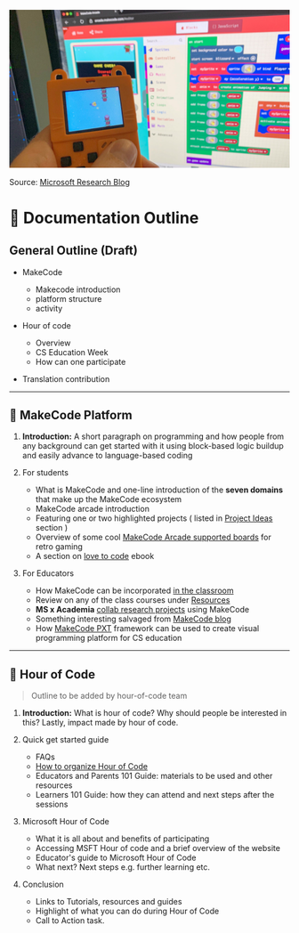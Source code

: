![makeCode](assets/outline-cover.png)

Source: [Microsoft Research Blog](https://www.microsoft.com/en-us/research/blog/rocket-fast-embedded-typescript-for-makecode-arcade/)

# 🧾 Documentation Outline

## General Outline (Draft)

- MakeCode

  - Makecode introduction
  - platform structure
  - activity

- Hour of code

  - Overview
  - CS Education Week
  - How can one participate

- Translation contribution

---

## 🧩 MakeCode Platform

1. **Introduction:** A short paragraph on programming and how people from any background can get started with it using block-based logic buildup and easily advance to language-based coding

1. For students

   - What is MakeCode and one-line introduction of the **seven domains** that make up the MakeCode ecosystem
   - MakeCode arcade introduction
   - Featuring one or two highlighted projects ( listed in [Project Ideas ](https://www.microsoft.com/en-us/makecode/about)section )
   - Overview of some cool [MakeCode Arcade supported boards](https://arcade.makecode.com/hardware) for retro gaming
   - A section on [love to code](https://get.chibitronics.com/lovetocode-vol1-makecode.pdf) ebook

1. For Educators

   - How MakeCode can be incorporated [in the classroom](https://www.microsoft.com/en-us/makecode/about)
   - Review on any of the class courses under [Resources ](https://www.microsoft.com/en-us/makecode/resources)
   - **MS x Academia** [collab research projects](http://makecode.com/labs) using MakeCode
   - Something interesting salvaged from [MakeCode blog](https://makecode.com/blog)
   - How [MakeCode PXT](https://github.com/microsoft/pxt) framework can be used to create visual programming platform for CS education

---

## 🚩 Hour of Code

> Outline to be added by hour-of-code team

1. **Introduction:** What is hour of code? Why should people be interested in this? Lastly, impact made by hour of code.
1. Quick get started guide

    - FAQs
    - [How to organize Hour of Code](https://hourofcode.com/us/how-to)
    - Educators and Parents 101 Guide: materials to be used and other resources
    - Learners 101 Guide: how they can attend and next steps after the sessions

1. Microsoft Hour of Code
    - What it is all about and benefits of participating
    - Accessing MSFT Hour of code and a brief overview of the website
    - Educator's guide to Microsoft Hour of Code
    - What next? Next steps e.g. further learning etc.

1. Conclusion
    - Links to Tutorials, resources and guides
    - Highlight of what you can do during Hour of Code
    - Call to Action task.
